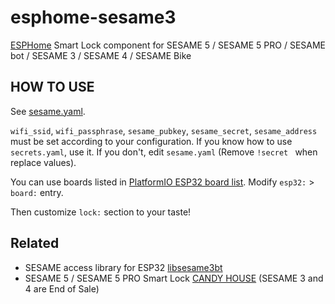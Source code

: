 # esphome-sesame3

[ESPHome](https://esphome.io/) Smart Lock component for SESAME 5 / SESAME 5 PRO / SESAME bot / SESAME 3 / SESAME 4 / SESAME Bike

## HOW TO USE

See [sesame.yaml](sesame.yaml).

`wifi_ssid`, `wifi_passphrase`, `sesame_pubkey`, `sesame_secret`, `sesame_address` must be set according to your configuration. If you know how to use `secrets.yaml`, use it. If you don't, edit `sesame.yaml` (Remove `!secret ` when replace values).

You can use boards listed in [PlatformIO ESP32 board list](https://registry.platformio.org/platforms/platformio/espressif32/boards). Modify
`esp32:` > `board:` entry.

Then customize `lock:` section to your taste!

## Related

* SESAME access library for ESP32 [libsesame3bt](https://github.com/homy-newfs8/libsesame3bt)
* SESAME 5 / SESAME 5 PRO Smart Lock [CANDY HOUSE](https://jp.candyhouse.co/products/sesame5) (SESAME 3 and 4 are End of Sale)
